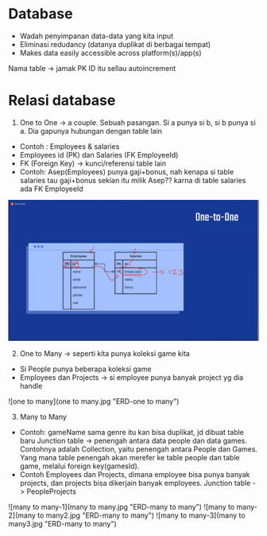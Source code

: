 # Database
- Wadah penyimpanan data-data yang kita input
- Eliminasi redudancy (datanya duplikat di berbagai tempat)
- Makes data easily accessible across platform(s)/app(s)

Nama table -> jamak
PK ID itu sellau autoincrement

# Relasi database
1. One to One -> a couple. Sebuah pasangan. Si a punya si b, si b punya si a. Dia gapunya hubungan dengan table lain
- Contoh : Employees & salaries
- Employees id (PK) dan Salaries (FK EmployeeId)
- FK (Foreign Key) -> kunci/referensi table lain
- Contoh: Asep(Employees) punya gaji+bonus, nah kenapa si table salaries tau gaji+bonus sekian itu milik Asep?? karna di table salaries ada FK EmployeeId

![one to one](one-to-one.jpg "ERD-one to one")

2. One to Many -> seperti kita punya koleksi game kita
- Si People punya beberapa koleksi game
- Employees dan Projects -> si employee punya banyak project yg dia handle

![one to many](one to many.jpg "ERD-one to many")

3. Many to Many
- Contoh: gameName sama genre itu kan bisa duplikat, jd dibuat table baru
Junction table -> penengah antara data people dan data games. Contohnya adalah Collection, yaitu penengah antara People dan Games.
Yang mana table penengah akan merefer ke table people dan table game, melalui foreign key(gamesId).
- Contoh Employees dan Projects, dimana employee bisa punya banyak projects, dan projects bisa dikerjain banyak employees.
Junction table -> PeopleProjects

![many to many-1](many to many.jpg "ERD-many to many")
![many to many-2](many to many2.jpg "ERD-many to many")
![many to many-3](many to many3.jpg "ERD-many to many")
